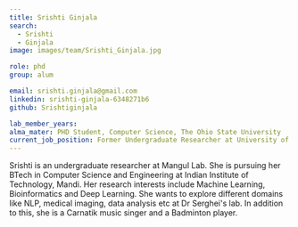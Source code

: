 ```yaml
---
title: Srishti Ginjala
search:
  - Srishti 
  - Ginjala
image: images/team/Srishti_Ginjala.jpg

role: phd
group: alum

email: srishti.ginjala@gmail.com
linkedin: srishti-ginjala-6348271b6
github: Srishtiginjala

lab_member_years: 
alma_mater: PHD Student, Computer Science, The Ohio State University
current_job_position: Former Undergraduate Researcher at University of Southern California
---
```


Srishti is an undergraduate researcher at Mangul Lab. She is pursuing her BTech in Computer Science and Engineering at Indian Institute of Technology, Mandi. Her research interests include Machine Learning, Bioinformatics and Deep Learning. She wants to explore different domains like NLP, medical imaging, data analysis etc at Dr Serghei's lab. In addition to this, she is a Carnatik music singer and a Badminton player.
